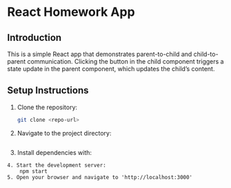 # React Homework App

## Introduction
This is a simple React app that demonstrates parent-to-child and child-to-parent communication. Clicking the button in the child component triggers a state update in the parent component, which updates the child’s content.

## Setup Instructions
1. Clone the repository:
   ```bash
   git clone <repo-url>
2. Navigate to the project directory: 
    ```cd my-parent-child-app
3. Install dependencies with:
```npm install
4. Start the development server:
    npm start
5. Open your browser and navigate to 'http://localhost:3000'

